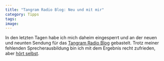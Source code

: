 ```yaml
---
title: "Tangram Radio Blog: Neu und mit mir"
category: Tipps
tags: 
image: 
---
```


In den letzten Tagen habe ich mich daheim eingesperrt und an der neuen und neunten Sendung für das [Tangram Radio Blog](http://www.tangramradioblog.de.be/) gebastelt. Trotz meiner fehlenden Sprecherausbildung bin ich mit dem Ergebnis recht zufrieden, aber [hört selbst](http://www.azabeats.de/tangram/tangram_radio_blog09(www.tangramradioblog.de.be).mp3).